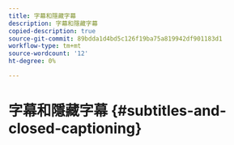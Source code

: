```yaml
---
title: 字幕和隱藏字幕
description: 字幕和隱藏字幕
copied-description: true
source-git-commit: 89bdda1d4bd5c126f19ba75a819942df901183d1
workflow-type: tm+mt
source-wordcount: '12'
ht-degree: 0%

---
```



# 字幕和隱藏字幕 {#subtitles-and-closed-captioning}
